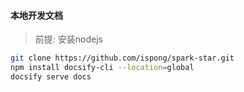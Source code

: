 #### 本地开发文档

> 前提: 安装nodejs

```bash
git clone https://github.com/ispong/spark-star.git
npm install docsify-cli --location=global
docsify serve docs
```
